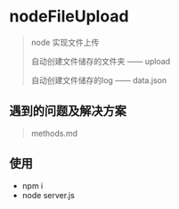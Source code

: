 # nodeFileUpload
> node 实现文件上传
> 
> 自动创建文件储存的文件夹 —— upload
> 
> 自动创建文件储存的log —— data.json
## 遇到的问题及解决方案
> methods.md
## 使用
* npm i
* node server.js
